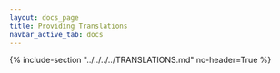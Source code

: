 ```yaml
---
layout: docs_page
title: Providing Translations
navbar_active_tab: docs
---
```


{% include-section "../../../../TRANSLATIONS.md" no-header=True %}

